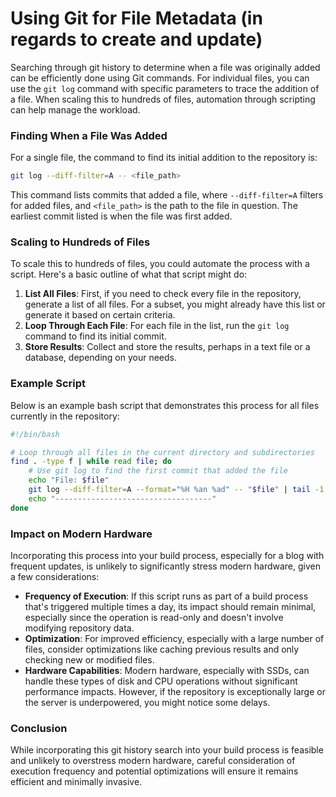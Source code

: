 # Using Git for File Metadata (in regards to create and update)

Searching through git history to determine when a file was originally added can be efficiently done using Git commands. For individual files, you can use the `git log` command with specific parameters to trace the addition of a file. When scaling this to hundreds of files, automation through scripting can help manage the workload.

### Finding When a File Was Added

For a single file, the command to find its initial addition to the repository is:

```bash
git log --diff-filter=A -- <file_path>
```

This command lists commits that added a file, where `--diff-filter=A` filters for added files, and `<file_path>` is the path to the file in question. The earliest commit listed is when the file was first added.

### Scaling to Hundreds of Files

To scale this to hundreds of files, you could automate the process with a script. Here's a basic outline of what that script might do:

1. **List All Files**: First, if you need to check every file in the repository, generate a list of all files. For a subset, you might already have this list or generate it based on certain criteria.
2. **Loop Through Each File**: For each file in the list, run the `git log` command to find its initial commit.
3. **Store Results**: Collect and store the results, perhaps in a text file or a database, depending on your needs.

### Example Script

Below is an example bash script that demonstrates this process for all files currently in the repository:

```bash
#!/bin/bash

# Loop through all files in the current directory and subdirectories
find . -type f | while read file; do
    # Use git log to find the first commit that added the file
    echo "File: $file"
    git log --diff-filter=A --format="%H %an %ad" -- "$file" | tail -1
    echo "-----------------------------------"
done
```

### Impact on Modern Hardware

Incorporating this process into your build process, especially for a blog with frequent updates, is unlikely to significantly stress modern hardware, given a few considerations:

- **Frequency of Execution**: If this script runs as part of a build process that's triggered multiple times a day, its impact should remain minimal, especially since the operation is read-only and doesn't involve modifying repository data.
- **Optimization**: For improved efficiency, especially with a large number of files, consider optimizations like caching previous results and only checking new or modified files.
- **Hardware Capabilities**: Modern hardware, especially with SSDs, can handle these types of disk and CPU operations without significant performance impacts. However, if the repository is exceptionally large or the server is underpowered, you might notice some delays.

### Conclusion

While incorporating this git history search into your build process is feasible and unlikely to overstress modern hardware, careful consideration of execution frequency and potential optimizations will ensure it remains efficient and minimally invasive.
